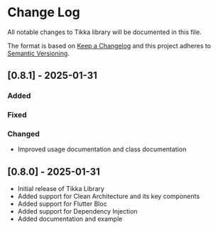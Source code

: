 # Change Log
All notable changes to Tikka library will be documented in this file.
 
The format is based on [Keep a Changelog](http://keepachangelog.com/)
and this project adheres to [Semantic Versioning](http://semver.org/).

## [0.8.1] - 2025-01-31

### Added
### Fixed
### Changed

- Improved usage documentation and class documentation

## [0.8.0] - 2025-01-31

* Initial release of Tikka Library
* Added support for Clean Architecture and its key components
* Added support for Flutter Bloc
* Added support for Dependency Injection
* Added documentation and example
